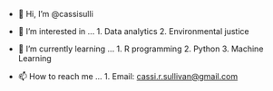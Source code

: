 - 👋 Hi, I’m @cassisulli
- 👀 I’m interested in ...
      1. Data analytics
      2. Environmental justice
      
- 🌱 I’m currently learning ...
      1. R programming
      2. Python
      3. Machine Learning

- 📫 How to reach me ...
      1. Email: cassi.r.sullivan@gmail.com


